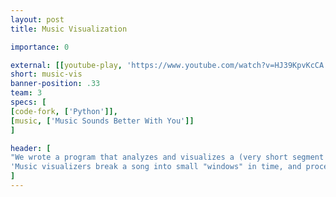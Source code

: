 ```yaml
---
layout: post
title: Music Visualization

importance: 0

external: [[youtube-play, 'https://www.youtube.com/watch?v=HJ39KpvKcCA'], [file, '/doc/music-vis/paper.pdf'], [github, 'https://github.com/EnigMoiD/SigSys-Music-Visualization']]
short: music-vis 
banner-position: .33
team: 3
specs: [
[code-fork, ['Python']],
[music, ['Music Sounds Better With You']]
]

header: [
"We wrote a program that analyzes and visualizes a (very short segment of a) song.",
'Music visualizers break a song into small "windows" in time, and process that data to generate a series of images that line up with the music. Our visualizer encoded the intensity of frequency bands (left to right, low to high) in the height and color of the vertical bars, and the background color pulsed with the beat of the song. Perhaps surprisingly, the frequency spectrum was straightforward, but the beat finding took a lot more thought and time (both in implementation and execution). Read our [last-minute report](/doc/music-vis/paper.pdf) or watch our [hilarious video](https://www.youtube.com/watch?v=HJ39KpvKcCA) to learn more.'
]
---
```

